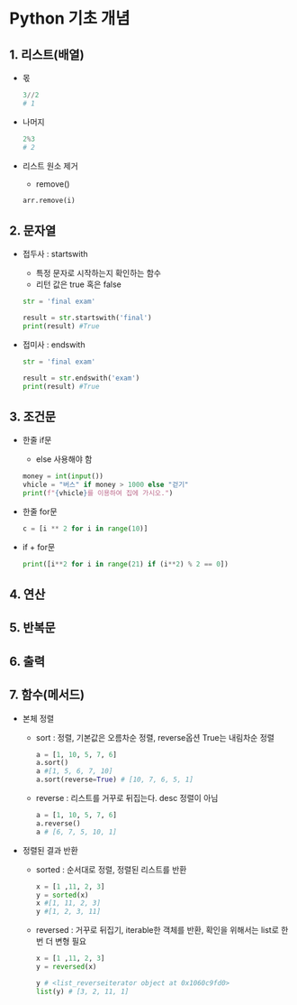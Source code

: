 # Python 기초 개념  

## 1. 리스트(배열)  
- 몫  
  ```py
  3//2
  # 1 
  ```

- 나머지
  ```py
  2%3
  # 2 
  ```
- 리스트 원소 제거
  - remove()  
  ```py
  arr.remove(i)
  ```  


## 2. 문자열  
- 접두사 : startswith  
  - 특정 문자로 시작하는지 확인하는 함수  
  - 리턴 값은 true 혹은 false  
  ```py
  str = 'final exam'
  
  result = str.startswith('final')
  print(result) #True
  ```

- 접미사 : endswith  
  ```py
  str = 'final exam'
  
  result = str.endswith('exam')
  print(result) #True
  ```

## 3. 조건문  
- 한줄 if문
  - else 사용해야 함   
  ```py
  money = int(input())
  vhicle = "버스" if money > 1000 else "걷기"
  print(f"{vhicle}를 이용하여 집에 가시오.")
  ```  

- 한줄 for문  
  ```py
  c = [i ** 2 for i in range(10)]
  ```  

- if + for문  
  ```py
  print([i**2 for i in range(21) if (i**2) % 2 == 0])
  ```

## 4. 연산  

## 5. 반복문  

## 6. 출력  

## 7. 함수(메서드)  
- 본체 정렬
  - sort : 정렬, 기본값은 오름차순 정렬, reverse옵션 True는 내림차순 정렬  
    ```py
    a = [1, 10, 5, 7, 6]
    a.sort()
    a #[1, 5, 6, 7, 10]
    a.sort(reverse=True) # [10, 7, 6, 5, 1]
    ```  

  - reverse : 리스트를 거꾸로 뒤집는다. desc 정렬이 아님  
    ```py
    a = [1, 10, 5, 7, 6]
    a.reverse()
    a # [6, 7, 5, 10, 1]
    ```  

- 정렬된 결과 반환
  - sorted : 순서대로 정렬, 정렬된 리스트를 반환  
    ```py
    x = [1 ,11, 2, 3]
    y = sorted(x)
    x #[1, 11, 2, 3]
    y #[1, 2, 3, 11]
    ```  
  - reversed : 거꾸로 뒤집기, iterable한 객체를 반환, 확인을 위해서는 list로 한번 더 변형 필요
    ```py
    x = [1 ,11, 2, 3]
    y = reversed(x)
    
    y # <list_reverseiterator object at 0x1060c9fd0>
    list(y) # [3, 2, 11, 1]
    ```  

